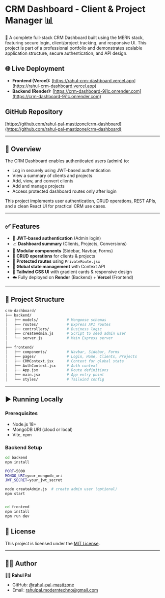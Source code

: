 # CRM Dashboard - Client & Project Manager 📊

🚀 A complete full-stack CRM Dashboard built using the MERN stack, featuring secure login, client/project tracking, and responsive UI. This project is part of a professional portfolio and demonstrates scalable application structure, secure authentication, and API design.

## 🌐 Live Deployment

- **Frontend (Vercel):** [https://rahul-crm-dashboard.vercel.app](https://rahul-crm-dashboard.vercel.app)
- **Backend (Render):** [https://crm-dashboard-9j1c.onrender.com](https://crm-dashboard-9j1c.onrender.com)

## GitHub Repository
[https://github.com/rahul-pal-mastizone/crm-dashboard](https://github.com/rahul-pal-mastizone/crm-dashboard)

---

## 🎯 Overview

The CRM Dashboard enables authenticated users (admin) to:

- Log in securely using JWT-based authentication
- View a summary of clients and projects
- Add, view, and convert clients
- Add and manage projects
- Access protected dashboard routes only after login

This project implements user authentication, CRUD operations, REST APIs, and a clean React UI for practical CRM use cases.

---

## ✅ Features

- 🔐 **JWT-based authentication** (Admin login)
- 📈 **Dashboard summary** (Clients, Projects, Conversions)
- 🧩 **Modular components** (Sidebar, Navbar, Forms)
- 📁 **CRUD operations** for clients & projects
- 🚫 **Protected routes** using `PrivateRoute.jsx`
- 🧠 **Global state management** with Context API
- 🌈 **Tailwind CSS UI** with gradient cards & responsive design
- ☁️ Fully deployed on **Render** (Backend) + **Vercel** (Frontend)

---

## 🧱 Project Structure

```bash
crm-dashboard/
├── backend/
│   ├── models/             # Mongoose schemas
│   ├── routes/             # Express API routes
│   ├── controllers/        # Business logic
│   ├── createAdmin.js      # Script to seed admin user
│   └── server.js           # Main Express server
│
├── frontend/
│   ├── components/         # Navbar, Sidebar, Forms
│   ├── pages/              # Login, Home, Clients, Projects
│   ├── CRMContext.jsx      # Context for global state
│   ├── AuthContext.jsx     # Auth context
│   ├── App.jsx             # Route definitions
│   ├── main.jsx            # App entry point
│   └── styles/             # Tailwind config
````
---

## ▶️ Running Locally

### Prerequisites
- Node.js 18+
- MongoDB URI (cloud or local)
- Vite, npm

### Backend Setup
```bash
cd backend
npm install

PORT=5000
MONGO_URI=your_mongodb_uri
JWT_SECRET=your_jwt_secret

node createAdmin.js  # create admin user (optional)
npm start


cd frontend
npm install
npm run dev
````


## 📄 License

This project is licensed under the [MIT License](LICENSE).

---


## 🙋‍♂️ Author

**👨‍💻 Rahul Pal**  
- GitHub: [@rahul-pal-mastizone](https://github.com/rahul-pal-mastizone)
- Email: rahulpal.moderntechno@gmail.com